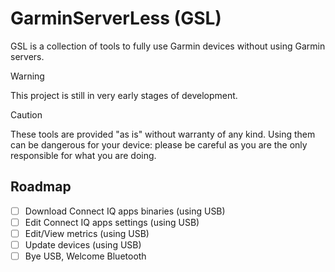 # GarminServerLess (GSL)

GSL is a collection of tools to fully use Garmin devices without using Garmin servers.

> [!WARNING]
> This project is still in very early stages of development.

> [!CAUTION]
> These tools are provided "as is" without warranty of any kind. Using them can be dangerous for your device: please be careful as you are the only responsible for what you are doing.

## Roadmap

- [ ] Download Connect IQ apps binaries (using USB)
- [ ] Edit Connect IQ apps settings (using USB)
- [ ] Edit/View metrics (using USB)
- [ ] Update devices (using USB)
- [ ] Bye USB, Welcome Bluetooth

